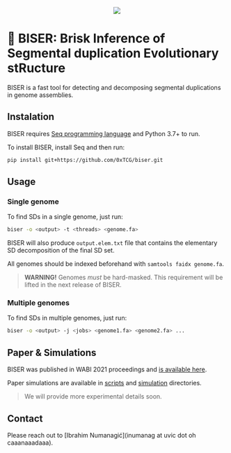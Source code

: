 <p align="center">
  <img src="https://emojipedia-us.s3.dualstack.us-west-1.amazonaws.com/thumbs/320/emojipedia/181/oyster_1f9aa.png" style="max-height: 100px; max-width: 100px;" />
</p>

# 🔮 BISER: Brisk Inference of Segmental duplication Evolutionary stRucture

BISER is a fast tool for detecting and decomposing segmental duplications in genome assemblies.


## Instalation

BISER requires [Seq programming language](https://docs.seq-lang.org/intro.html#install) 
and Python 3.7+ to run.

To install BISER, install Seq and then run:
```bash
pip install git+https://github.com/0xTCG/biser.git
```

## Usage
### Single genome

To find SDs in a single genome, just run:
```bash
biser -o <output> -t <threads> <genome.fa> 
```

BISER will also produce `output.elem.txt` file that contains the elementary SD
decomposition of the final SD set.

All genomes should be indexed beforehand with `samtools faidx genome.fa`.

> **WARNING!** Genomes *must* be hard-masked. This requirement will be lifted in the 
> next release of BISER.

### Multiple genomes

To find SDs in multiple genomes, just run:
```bash
biser -o <output> -j <jobs> <genome1.fa> <genome2.fa> ...
```

## Paper & Simulations

BISER was published in WABI 2021 proceedings and [is available here](https://drops.dagstuhl.de/opus/volltexte/2021/14368/pdf/LIPIcs-WABI-2021-15.pdf).

Paper simulations are available in [scripts](scripts/) and [simulation](simulation/)
directories.

> We will provide more experimental details soon.

## Contact

Please reach out to [Ibrahim Numanagić](inumanag at uvic dot oh caaanaaadaaa).

